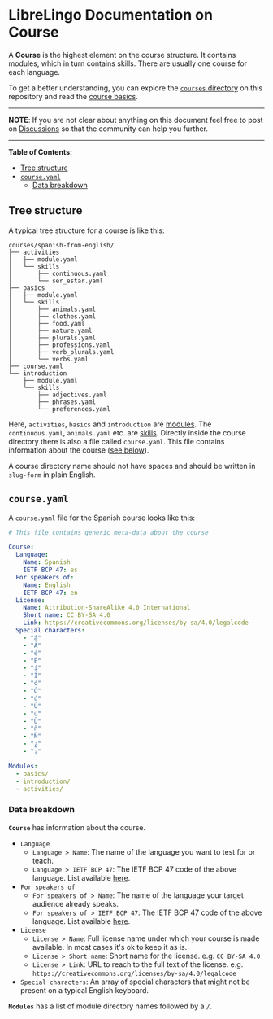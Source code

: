 # LibreLingo Documentation on Course

A **Course** is the highest element on the course structure. It contains modules, which in turn contains skills. There are usually one course for each language.

To get a better understanding, you can explore the [`courses` directory](https://github.com/kantord/LibreLingo/tree/main/courses) on this repository and read the [course basics](README.md#basics).

---

**NOTE**: If you are not clear about anything on this document feel free to post on [Discussions](https://github.com/kantord/LibreLingo/discussions) so that the community can help you further.

---

**Table of Contents:**
- [Tree structure](#tree-structure)
- [`course.yaml`](#yaml)
  - [Data breakdown](#data-breakdown)

## Tree structure

A typical tree structure for a course is like this:

```
courses/spanish-from-english/
├── activities
│   ├── module.yaml
│   └── skills
│       ├── continuous.yaml
│       └── ser_estar.yaml
├── basics
│   ├── module.yaml
│   └── skills
│       ├── animals.yaml
│       ├── clothes.yaml
│       ├── food.yaml
│       ├── nature.yaml
│       ├── plurals.yaml
│       ├── professions.yaml
│       ├── verb_plurals.yaml
│       └── verbs.yaml
├── course.yaml
└── introduction
    ├── module.yaml
    └── skills
        ├── adjectives.yaml
        ├── phrases.yaml
        └── preferences.yaml
```

Here, `activities`, `basics` and `introduction` are [modules](module.md). The `continuous.yaml`, `animals.yaml` etc. are [skills](skill.md). Directly inside the course directory there is also a file called `course.yaml`. This file contains information about the course ([see below](#yaml)).

A course directory name should not have spaces and should be written in `slug-form` in plain English.

<a id="yaml"></a>
## `course.yaml`

A `course.yaml` file for the Spanish course looks like this:

```yaml
# This file contains generic meta-data about the course

Course:
  Language:
    Name: Spanish
    IETF BCP 47: es
  For speakers of:
    Name: English
    IETF BCP 47: en
  License:
    Name: Attribution-ShareAlike 4.0 International
    Short name: CC BY-SA 4.0
    Link: https://creativecommons.org/licenses/by-sa/4.0/legalcode
  Special characters:
    - "á"
    - "Á"
    - "é"
    - "É"
    - "í"
    - "Í"
    - "ó"
    - "Ó"
    - "ú"
    - "Ú"
    - "ü"
    - "Ü"
    - "ñ"
    - "Ñ"
    - "¿"
    - "¡"

Modules:
  - basics/
  - introduction/
  - activities/
```

<a id="data-breakdown"></a>
### Data breakdown

**`Course`** has information about the course.
- `Language`
  - `Language > Name`: The name of the language you want to test for or teach.
  - `Language > IETF BCP 47`: The IETF BCP 47 code of the above language. List available [here](http://www.iana.org/assignments/language-subtag-registry).
- `For speakers of`
  - `For speakers of > Name`: The name of the language your target audience already speaks.
  - `For speakers of > IETF BCP 47`: The IETF BCP 47 code of the above language. List available [here](http://www.iana.org/assignments/language-subtag-registry).
- `License`
  - `License > Name`: Full license name under which your course is made available. In most cases it's ok to keep it as is.
  - `License > Short name`: Short name for the license. e.g. `CC BY-SA 4.0`
  - `License > Link`: URL to reach to the full text of the license. e.g. `https://creativecommons.org/licenses/by-sa/4.0/legalcode`
- `Special characters`: An array of special characters that might not be present on a typical English keyboard.

**`Modules`** has a list of module directory names followed by a `/`.

